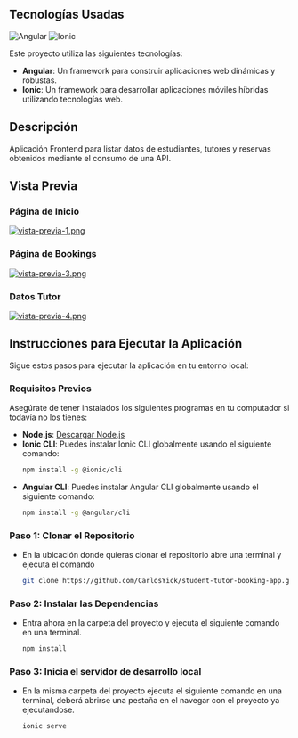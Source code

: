 ## Tecnologías Usadas
![Angular](https://angular.io/assets/images/logos/angular/angular.svg)
![Ionic](https://ionicframework.com/img/meta/logo.png)

Este proyecto utiliza las siguientes tecnologías:
- **Angular**: Un framework para construir aplicaciones web dinámicas y robustas.
- **Ionic**: Un framework para desarrollar aplicaciones móviles híbridas utilizando tecnologías web.

## Descripción ##
Aplicación Frontend para listar datos de estudiantes, tutores y reservas obtenidos mediante el consumo de una API.

## Vista Previa

### Página de Inicio
[![vista-previa-1.png](https://i.postimg.cc/xd1Qkb1G/vista-previa-1.png)](https://postimg.cc/tswwwJP7)

### Página de Bookings
[![vista-previa-3.png](https://i.postimg.cc/sXtC069K/vista-previa-3.png)](https://postimg.cc/mzNnPSnF)

### Datos Tutor
[![vista-previa-4.png](https://i.postimg.cc/2Swm8xr8/vista-previa-4.png)](https://postimg.cc/dhLg5rhz)


## Instrucciones para Ejecutar la Aplicación
Sigue estos pasos para ejecutar la aplicación en tu entorno local:

### Requisitos Previos

Asegúrate de tener instalados los siguientes programas en tu computador si todavía no los tienes:

- **Node.js**: [Descargar Node.js](https://nodejs.org/)
- **Ionic CLI**: Puedes instalar Ionic CLI globalmente usando el siguiente comando:
  ```bash
  npm install -g @ionic/cli
- **Angular CLI**: Puedes instalar Angular CLI globalmente usando el siguiente comando:
  ```bash
  npm install -g @angular/cli

### Paso 1: Clonar el Repositorio
- En la ubicación donde quieras clonar el repositorio abre una terminal y ejecuta el comando 
  ```bash
  git clone https://github.com/CarlosYick/student-tutor-booking-app.git

### Paso 2: Instalar las Dependencias
- Entra ahora en la carpeta del proyecto y ejecuta el siguiente comando en una terminal.
  ```bash
  npm install

### Paso 3: Inicia el servidor de desarrollo local
- En la misma carpeta del proyecto ejecuta el siguiente comando en una terminal, deberá abrirse una pestaña en el navegar con el proyecto ya ejecutandose.
  ```bash
  ionic serve

